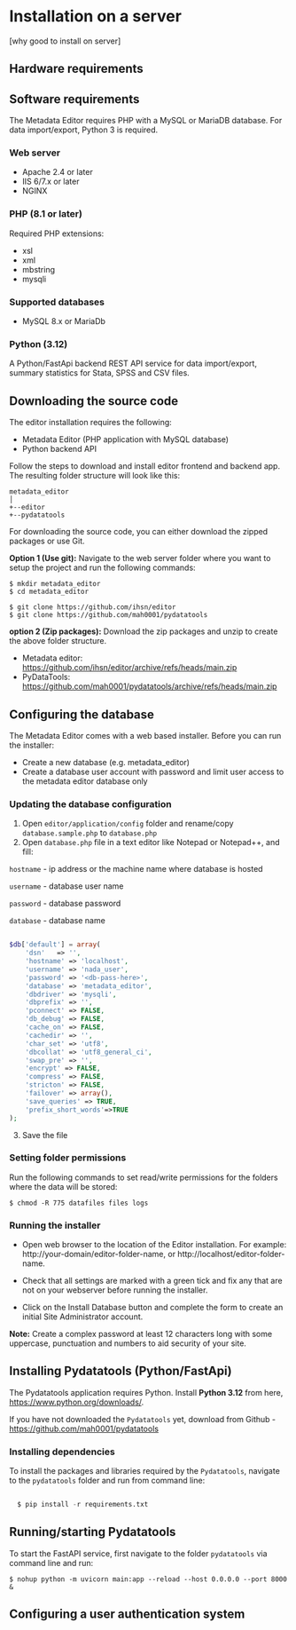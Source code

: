 # Installation on a server

[why good to install on server]

## Hardware requirements


## Software requirements

The Metadata Editor requires PHP with a MySQL or MariaDB database. For data import/export, Python 3 is required.

### Web server

- Apache 2.4 or later
- IIS 6/7.x or later
- NGINX

### PHP (8.1 or later)

Required PHP extensions:
- xsl
- xml
- mbstring
- mysqli

### Supported databases

- MySQL 8.x or MariaDb

### Python (3.12)
A Python/FastApi backend REST API service for data import/export, summary statistics for Stata, SPSS and CSV files.


## Downloading the source code

The editor installation requires the following:
- Metadata Editor (PHP application with MySQL database)
- Python backend API

Follow the steps to download and install editor frontend and backend app. The resulting folder structure will look like this:

```
metadata_editor
│
+--editor
+--pydatatools
```

For downloading the source code, you can either download the zipped packages or use Git.

**Option 1 (Use git):** Navigate to the web server folder where you want to setup the project and run the following commands:

```
$ mkdir metadata_editor
$ cd metadata_editor

$ git clone https://github.com/ihsn/editor
$ git clone https://github.com/mah0001/pydatatools
```

**option 2 (Zip packages):** Download the zip packages and unzip to create the above folder structure.

- Metadata editor: https://github.com/ihsn/editor/archive/refs/heads/main.zip
- PyDataTools: https://github.com/mah0001/pydatatools/archive/refs/heads/main.zip
 

## Configuring the database

The Metadata Editor comes with a web based installer. Before you can run the installer:

 - Create a new database (e.g. metadata_editor)
 - Create a database user account with password and limit user access to the metadata editor database only
   

### Updating the database configuration

1. Open `editor/application/config` folder and rename/copy `database.sample.php` to `database.php`
2. Open `database.php` file in a text editor like Notepad or Notepad++, and fill:

`hostname` - ip address or the machine name where database is hosted

`username` - database user name 

`password` - database password

`database` - database name


```php

$db['default'] = array(
	'dsn'	=> '',
	'hostname' => 'localhost',
	'username' => 'nada_user',
	'password' => '<db-pass-here>',
	'database' => 'metadata_editor',
	'dbdriver' => 'mysqli',
	'dbprefix' => '',
	'pconnect' => FALSE,
	'db_debug' => FALSE,
	'cache_on' => FALSE,
	'cachedir' => '',
	'char_set' => 'utf8',
	'dbcollat' => 'utf8_general_ci',
	'swap_pre' => '',
	'encrypt' => FALSE,
	'compress' => FALSE,
	'stricton' => FALSE,
	'failover' => array(),
	'save_queries' => TRUE,
	'prefix_short_words'=>TRUE
);

```

3. Save the file

### Setting folder permissions

Run the following commands to set read/write permissions for the folders where the data will be stored:

```
$ chmod -R 775 datafiles files logs
```


### Running the installer

- Open web browser to the location of the Editor installation. For example: http://your-domain/editor-folder-name, or http://localhost/editor-folder-name.

- Check that all settings are marked with a green tick and fix any that are not on your webserver before running the installer.

- Click on the Install Database button and complete the form to create an initial Site Administrator account.


**Note:** Create a complex password at least 12 characters long with some uppercase, punctuation and numbers to aid security of your site. 


## Installing Pydatatools (Python/FastApi)

The Pydatatools application requires Python. Install **Python 3.12** from here, https://www.python.org/downloads/.

If you have not downloaded the `Pydatatools` yet, download from Github - https://github.com/mah0001/pydatatools


### Installing dependencies

To install the packages and libraries required by the `Pydatatools`, navigate to the `pydatatools` folder and run from command line:

```python

  $ pip install -r requirements.txt

```


## Running/starting Pydatatools
To start the FastAPI service, first navigate to the folder `pydatatools` via command line and run:

```
$ nohup python -m uvicorn main:app --reload --host 0.0.0.0 --port 8000 &
```

## Configuring a user authentication system


